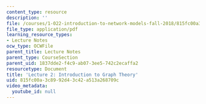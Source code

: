 ```yaml
---
content_type: resource
description: ''
file: /courses/1-022-introduction-to-network-models-fall-2018/815fc00a3c8992d43c42a513a268709c_MIT1_022F18_lec2.pdf
file_type: application/pdf
learning_resource_types:
- Lecture Notes
ocw_type: OCWFile
parent_title: Lecture Notes
parent_type: CourseSection
parent_uid: 1837dde2-f4c9-ab07-3ee5-742c2ecaffa2
resourcetype: Document
title: 'Lecture 2: Introduction to Graph Theory'
uid: 815fc00a-3c89-92d4-3c42-a513a268709c
video_metadata:
  youtube_id: null
---
```

